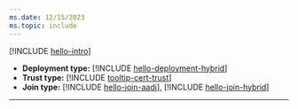 ```yaml
---
ms.date: 12/15/2023
ms.topic: include
---
```


[!INCLUDE [hello-intro](../../includes/hello-intro.md)]
- **Deployment type:** [!INCLUDE [hello-deployment-hybrid](../../includes/hello-deployment-hybrid.md)]
- **Trust type:** [!INCLUDE [tooltip-cert-trust](tooltip-cert-trust.md)]
- **Join type:** [!INCLUDE [hello-join-aadj](../../includes/hello-join-aad.md)], [!INCLUDE [hello-join-hybrid](../../includes/hello-join-hybrid.md)]
---